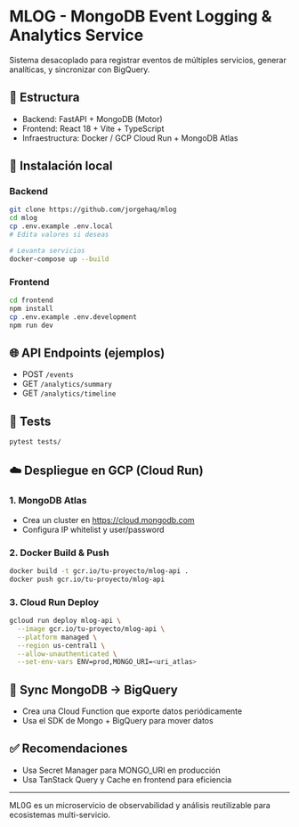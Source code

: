 # MLOG - MongoDB Event Logging & Analytics Service

Sistema desacoplado para registrar eventos de múltiples servicios, generar analíticas, y sincronizar con BigQuery.

## 🧱 Estructura
- Backend: FastAPI + MongoDB (Motor)
- Frontend: React 18 + Vite + TypeScript
- Infraestructura: Docker / GCP Cloud Run + MongoDB Atlas

## 🚀 Instalación local

### Backend
```bash
git clone https://github.com/jorgehaq/mlog
cd mlog
cp .env.example .env.local
# Edita valores si deseas

# Levanta servicios
docker-compose up --build
```

### Frontend
```bash
cd frontend
npm install
cp .env.example .env.development
npm run dev
```

## 🌐 API Endpoints (ejemplos)
- POST `/events`
- GET `/analytics/summary`
- GET `/analytics/timeline`

## 🧪 Tests
```bash
pytest tests/
```

## ☁️ Despliegue en GCP (Cloud Run)

### 1. MongoDB Atlas
- Crea un cluster en https://cloud.mongodb.com
- Configura IP whitelist y user/password

### 2. Docker Build & Push
```bash
docker build -t gcr.io/tu-proyecto/mlog-api .
docker push gcr.io/tu-proyecto/mlog-api
```

### 3. Cloud Run Deploy
```bash
gcloud run deploy mlog-api \
  --image gcr.io/tu-proyecto/mlog-api \
  --platform managed \
  --region us-central1 \
  --allow-unauthenticated \
  --set-env-vars ENV=prod,MONGO_URI=<uri_atlas>
```

## 🔁 Sync MongoDB → BigQuery
- Crea una Cloud Function que exporte datos periódicamente
- Usa el SDK de Mongo + BigQuery para mover datos

## ✅ Recomendaciones
- Usa Secret Manager para MONGO_URI en producción
- Usa TanStack Query y Cache en frontend para eficiencia

---

ML0G es un microservicio de observabilidad y análisis reutilizable para ecosistemas multi-servicio.
